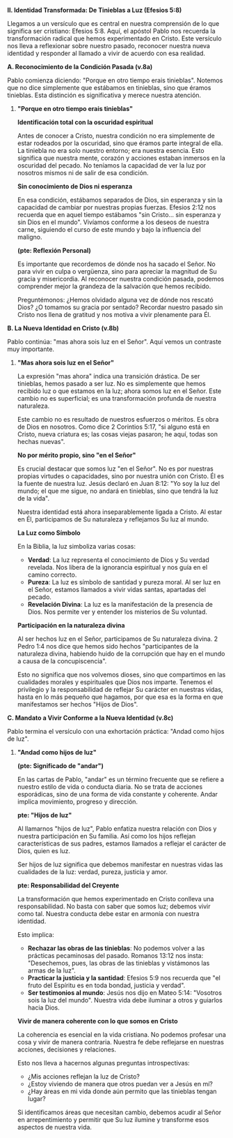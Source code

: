 **II. Identidad Transformada: De Tinieblas a Luz (Efesios 5:8)**

Llegamos a un versículo que es central en nuestra comprensión de lo que significa ser cristiano: Efesios 5:8. Aquí, el apóstol Pablo nos recuerda la transformación radical que hemos experimentado en Cristo. Este versículo nos lleva a reflexionar sobre nuestro pasado, reconocer nuestra nueva identidad y responder al llamado a vivir de acuerdo con esa realidad.

**A. Reconocimiento de la Condición Pasada (v.8a)**

Pablo comienza diciendo: "Porque en otro tiempo erais tinieblas". Notemos que no dice simplemente que estábamos en tinieblas, sino que éramos tinieblas. Esta distinción es significativa y merece nuestra atención.

1. **"Porque en otro tiempo erais tinieblas"**

   **Identificación total con la oscuridad espiritual**

   Antes de conocer a Cristo, nuestra condición no era simplemente de estar rodeados por la oscuridad, sino que éramos parte integral de ella. La tiniebla no era solo nuestro entorno; era nuestra esencia. Esto significa que nuestra mente, corazón y acciones estaban inmersos en la oscuridad del pecado. No teníamos la capacidad de ver la luz por nosotros mismos ni de salir de esa condición.

   **Sin conocimiento de Dios ni esperanza**

   En esa condición, estábamos separados de Dios, sin esperanza y sin la capacidad de cambiar por nuestras propias fuerzas. Efesios 2:12 nos recuerda que en aquel tiempo estábamos "sin Cristo... sin esperanza y sin Dios en el mundo". Vivíamos conforme a los deseos de nuestra carne, siguiendo el curso de este mundo y bajo la influencia del maligno.

   **(pte: Reflexión Personal)**

   Es importante que recordemos de dónde nos ha sacado el Señor. No para vivir en culpa o vergüenza, sino para apreciar la magnitud de Su gracia y misericordia. Al reconocer nuestra condición pasada, podemos comprender mejor la grandeza de la salvación que hemos recibido.

   Preguntémonos: ¿Hemos olvidado alguna vez de dónde nos rescató Dios? ¿O tomamos su gracia por sentado? Recordar nuestro pasado sin Cristo nos llena de gratitud y nos motiva a vivir plenamente para Él.

**B. La Nueva Identidad en Cristo (v.8b)**

Pablo continúa: "mas ahora sois luz en el Señor". Aquí vemos un contraste muy importante.

1. **"Mas ahora sois luz en el Señor"**

   La expresión "mas ahora" indica una transición drástica. De ser tinieblas, hemos pasado a ser luz. No es simplemente que hemos recibido luz o que estamos en la luz; ahora somos luz en el Señor. Este cambio no es superficial; es una transformación profunda de nuestra naturaleza.

   Este cambio no es resultado de nuestros esfuerzos o méritos. Es obra de Dios en nosotros. Como dice 2 Corintios 5:17, "si alguno está en Cristo, nueva criatura es; las cosas viejas pasaron; he aquí, todas son hechas nuevas".

   **No por mérito propio, sino "en el Señor"**

   Es crucial destacar que somos luz "en el Señor". No es por nuestras propias virtudes o capacidades, sino por nuestra unión con Cristo. Él es la fuente de nuestra luz. Jesús declaró en Juan 8:12: "Yo soy la luz del mundo; el que me sigue, no andará en tinieblas, sino que tendrá la luz de la vida".

   Nuestra identidad está ahora inseparablemente ligada a Cristo. Al estar en Él, participamos de Su naturaleza y reflejamos Su luz al mundo.

   **La Luz como Símbolo**

   En la Biblia, la luz simboliza varias cosas:

   - **Verdad**: La luz representa el conocimiento de Dios y Su verdad revelada. Nos libera de la ignorancia espiritual y nos guía en el camino correcto.
   - **Pureza**: La luz es símbolo de santidad y pureza moral. Al ser luz en el Señor, estamos llamados a vivir vidas santas, apartadas del pecado.
   - **Revelación Divina**: La luz es la manifestación de la presencia de Dios. Nos permite ver y entender los misterios de Su voluntad.

   **Participación en la naturaleza divina**

   Al ser hechos luz en el Señor, participamos de Su naturaleza divina. 2 Pedro 1:4 nos dice que hemos sido hechos "participantes de la naturaleza divina, habiendo huido de la corrupción que hay en el mundo a causa de la concupiscencia".

   Esto no significa que nos volvemos dioses, sino que compartimos en las cualidades morales y espirituales que Dios nos imparte. Tenemos el privilegio y la responsabilidad de reflejar Su carácter en nuestras vidas, hasta en lo más pequeño que hagamos, por que esa es la forma en que manifestamos ser hechos "Hijos de Dios".

**C. Mandato a Vivir Conforme a la Nueva Identidad (v.8c)**

Pablo termina el versículo con una exhortación práctica: "Andad como hijos de luz".

1. **"Andad como hijos de luz"**

   **(pte: Significado de "andar")**

   En las cartas de Pablo, "andar" es un término frecuente que se refiere a nuestro estilo de vida o conducta diaria. No se trata de acciones esporádicas, sino de una forma de vida constante y coherente. Andar implica movimiento, progreso y dirección.

   **pte: "Hijos de luz"**

   Al llamarnos "hijos de luz", Pablo enfatiza nuestra relación con Dios y nuestra participación en Su familia. Así como los hijos reflejan características de sus padres, estamos llamados a reflejar el carácter de Dios, quien es luz.

   Ser hijos de luz significa que debemos manifestar en nuestras vidas las cualidades de la luz: verdad, pureza, justicia y amor.

   **pte: Responsabilidad del Creyente**

   La transformación que hemos experimentado en Cristo conlleva una responsabilidad. No basta con saber que somos luz; debemos vivir como tal. Nuestra conducta debe estar en armonía con nuestra identidad.

   Esto implica:

   - **Rechazar las obras de las tinieblas**: No podemos volver a las prácticas pecaminosas del pasado. Romanos 13:12 nos insta: "Desechemos, pues, las obras de las tinieblas y vistámonos las armas de la luz".
   - **Practicar la justicia y la santidad**: Efesios 5:9 nos recuerda que "el fruto del Espíritu es en toda bondad, justicia y verdad".
   - **Ser testimonios al mundo**: Jesús nos dijo en Mateo 5:14: "Vosotros sois la luz del mundo". Nuestra vida debe iluminar a otros y guiarlos hacia Dios.

   **Vivir de manera coherente con lo que somos en Cristo**

   La coherencia es esencial en la vida cristiana. No podemos profesar una cosa y vivir de manera contraria. Nuestra fe debe reflejarse en nuestras acciones, decisiones y relaciones.

   Esto nos lleva a hacernos algunas preguntas introspectivas:

   - ¿Mis acciones reflejan la luz de Cristo?
   - ¿Estoy viviendo de manera que otros puedan ver a Jesús en mí?
   - ¿Hay áreas en mi vida donde aún permito que las tinieblas tengan lugar?

   Si identificamos áreas que necesitan cambio, debemos acudir al Señor en arrepentimiento y permitir que Su luz ilumine y transforme esos aspectos de nuestra vida.
